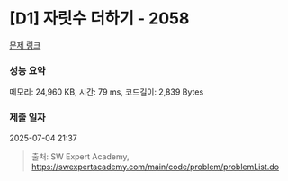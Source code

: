 # [D1] 자릿수 더하기 - 2058 

[문제 링크](https://swexpertacademy.com/main/code/problem/problemDetail.do?contestProbId=AV5QPRjqA10DFAUq) 

### 성능 요약

메모리: 24,960 KB, 시간: 79 ms, 코드길이: 2,839 Bytes

### 제출 일자

2025-07-04 21:37



> 출처: SW Expert Academy, https://swexpertacademy.com/main/code/problem/problemList.do